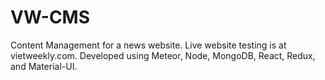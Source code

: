 # VW-CMS

Content Management for a news website. Live website testing is at vietweekly.com.
Developed using Meteor, Node, MongoDB, React, Redux, and Material-UI.
